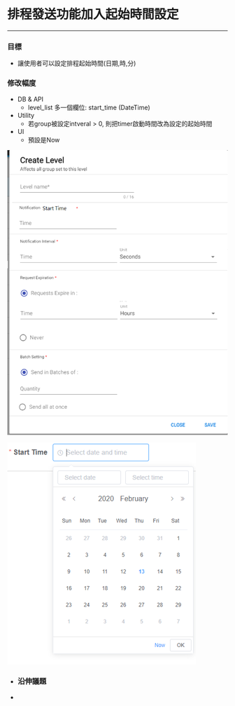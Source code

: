 # 排程發送功能加入起始時間設定

---

### 目標

* 讓使用者可以設定排程起始時間\(日期,時,分\)

### 修改幅度

* DB & API
  * level\_list 多一個欄位: start\_time \(DateTime\)
* Utility
  * 若group被設定intveral &gt; 0, 則把timer啟動時間改為設定的起始時間
* UI
  * 預設是Now

![](/assets/level.png)

![](/assets/comDateTime.png)

* ### 沿伸議題
* 



